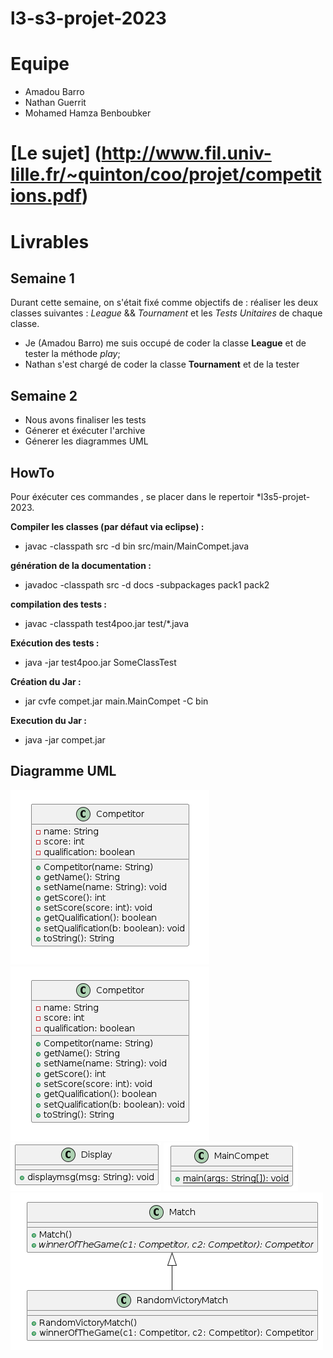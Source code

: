 # l3-s3-projet-2023

# Equipe
- Amadou Barro
- Nathan Guerrit
- Mohamed Hamza Benboubker

# [Le sujet] (http://www.fil.univ-lille.fr/~quinton/coo/projet/competitions.pdf)

# Livrables

## Semaine 1

Durant cette semaine, on s'était fixé comme objectifs de : réaliser les deux
classes suivantes : *League* && *Tournament* et les *Tests Unitaires* de chaque classe.  
- Je (Amadou Barro) me suis occupé de coder la classe **League** et de tester
la méthode *play*;
- Nathan s'est chargé de coder la classe **Tournament** et de la tester

## Semaine 2
- Nous avons finaliser les tests
- Génerer et éxécuter l'archive
- Génerer les diagrammes UML


## HowTo

Pour éxécuter ces commandes , se placer dans le repertoir *l3s5-projet-2023.

**Compiler les classes (par défaut via eclipse) :**

- javac -classpath src -d bin src/main/MainCompet.java

**génération de la documentation :**

-  javadoc -classpath src -d docs -subpackages pack1 pack2


**compilation des tests :**

- javac -classpath test4poo.jar test/*.java 

**Exécution des tests :**

- java -jar test4poo.jar SomeClassTest

**Création du Jar :**

- jar cvfe compet.jar main.MainCompet -C bin

**Execution du Jar :**

- java -jar compet.jar 

## Diagramme UML

![image](UML/competitor.png)
![image](UML/competitor.png)
![image](UML/display.png)
![image](UML/main.png)
![image](UML/match.png)
